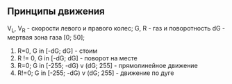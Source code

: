 ## Принципы движения
V<sub>L</sub>, V<sub>R</sub> - скорости левого и правого колес;
G, R - газ и поворотность
dG - мертвая зона газа [0; 50];

1. R=0, G in [-dG; dG] - стоим
2. R != 0, G in [-dG; dG] - поворот на месте
3. R=0; G in [-255; -dG) v (dG; 255] - прямолинейное движение
4. R!=0; G in [-255; -dG) v (dG; 255] - движение по дуге